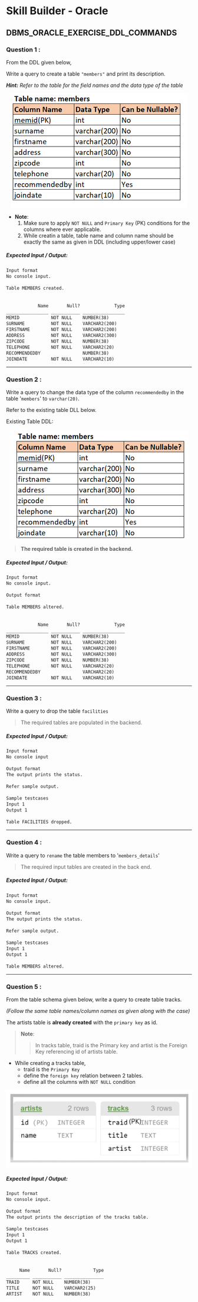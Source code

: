 # Skill Builder - Oracle

## DBMS_ORACLE_EXERCISE_DDL_COMMANDS

### Question 1 :

From the DDL given below,

Write a query to create  a table `"members"` and print its description.

***Hint:** Refer to the table for the field names and the data type of the table* 

<div align="center">
    <a href="../src/Q1.png" target="_blank" title="View image" >
        <img src="../src/Q1.png" alt="" title="Question 1" />
    </a>
</div>

- **Note**:
    1. Make sure to apply `NOT NULL` and `Primary Key` (PK) conditions for the columns where ever applicable.
    2. While creatin a table, table name and column name should be exactly the same as given in DDL (including upper/lower case)

##### Expected Input / Output:

```
Input format
No console input.

Table MEMBERS created.


            Name       Null?             Type
________________ ___________ ________________
MEMID            NOT NULL    NUMBER(38)      
SURNAME          NOT NULL    VARCHAR2(200)    
FIRSTNAME        NOT NULL    VARCHAR2(200)    
ADDRESS          NOT NULL    VARCHAR2(300)    
ZIPCODE          NOT NULL    NUMBER(38)      
TELEPHONE        NOT NULL    VARCHAR2(20)    
RECOMMENDEDBY                NUMBER(38)      
JOINDATE         NOT NULL    VARCHAR2(10)
```

---

### Question 2 :

Write a query to change the data type of the column `recommendedby` in the table '`members`' to `varchar(20)`.

Refer to the existing table DLL below.

Existing Table DDL:

<div align="center">
    <a href="../src/Q2.png" target="_blank" title="View image" >
        <img src="../src/Q2.png" alt="" title="Question 2" />
    </a>
</div>

> **The required table is created in the backend.**

##### Expected Input / Output:

```
Input format
No console input.

Output format

Table MEMBERS altered.


            Name       Null?             Type 
________________ ___________ ________________ 
MEMID            NOT NULL    NUMBER(38)       
SURNAME          NOT NULL    VARCHAR2(200)    
FIRSTNAME        NOT NULL    VARCHAR2(200)    
ADDRESS          NOT NULL    VARCHAR2(300)    
ZIPCODE          NOT NULL    NUMBER(38)       
TELEPHONE        NOT NULL    VARCHAR2(20)     
RECOMMENDEDBY                VARCHAR2(20)     
JOINDATE         NOT NULL    VARCHAR2(10)  
```

---

### Question 3 :

Write a query to drop the table `facilities`

> The required tables are populated in the backend.

##### Expected Input / Output:

```
Input format
No console input

Output format
The output prints the status.

Refer sample output.

Sample testcases
Input 1
Output 1

Table FACILITIES dropped.
```

---

### Question 4 :

Write a query to `rename` the table members to '`members_details`'

> The required input tables are created in the back end.

##### Expected Input / Output:

```
Input format
No console input.

Output format
The output prints the status.

Refer sample output.

Sample testcases
Input 1
Output 1

Table MEMBERS altered.
```

---

### Question 5 :

From the table schema given below, write a query to create table tracks.

*(Follow the same table names/column names as given along with the case)*

The artists table is **already created** with the `primary key` as id.

> **Note**:
>
>> In tracks table, traid is the Primary key and artist is the Foreign Key referencing id of artists table.

- While creating a tracks table,
  - traid is the `Primary Key`
  - define the `foreign key` relation between 2 tables.
  - define all the columns with `NOT NULL` condition

<div align="center">
    <a href="../src/Q5.png" target="_blank" title="View image" >
        <img src="../src/Q5.png" alt="" title="Question 5" />
    </a>
</div>

##### Expected Input / Output:

```
Input format
No console input.

Output format
The output prints the description of the tracks table.

Sample testcases
Input 1
Output 1

Table TRACKS created.


     Name       Null?            Type 
_________ ___________ _______________ 
TRAID     NOT NULL    NUMBER(38)      
TITLE     NOT NULL    VARCHAR2(25)    
ARTIST    NOT NULL    NUMBER(38)     
```